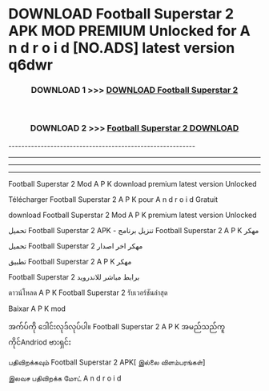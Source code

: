 # DOWNLOAD Football Superstar 2  APK MOD PREMIUM Unlocked for A n d r o i d [NO.ADS] latest version q6dwr 



<div align="center">

<h3>DOWNLOAD 1 >>> <a href="https://getmod2.web.app/?judul=Football Superstar 2 ">DOWNLOAD Football Superstar 2 </a></h3><br>

<h3>DOWNLOAD 2 >>> <a href="https://getmod2.web.app/?judul=Football Superstar 2 ">Football Superstar 2  DOWNLOAD </a></h3>

</div>
----------------------------------------------------------

----------------------------------------------------------

----------------------------------------------------------

----------------------------------------------------------

Football Superstar 2  Mod A P K download premium latest version Unlocked

Télécharger Football Superstar 2  A P K pour A n d r o i d Gratuit

download Football Superstar 2  Mod A P K premium latest version Unlocked

تحميل Football Superstar 2  APK - تنزيل برنامج Football Superstar 2  A P K مهكر

تحميل Football Superstar 2  مهكر اخر اصدار

تطبيق Football Superstar 2  A P K مهكر

Football Superstar 2  برابط مباشر للاندرويد

ดาวน์โหลด A P K Football Superstar 2  รับเวอร์ชันล่าสุด

Baixar A P K mod

အက်ပ်ကို ဒေါင်းလုဒ်လုပ်ပါ။ Football Superstar 2  A P K အမည်သည်ကူကိုင်Andriod ဗားရှင်း

பதிவிறக்கவும் Football Superstar 2  APK[ இல்லை விளம்பரங்கள்] 
 
இலவச பதிவிறக்க மோட் A n d r o i d



